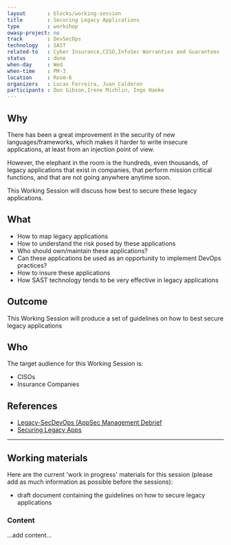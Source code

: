 ```yaml
---
layout       : blocks/working-session
title        : Securing Legacy Applications
type         : workshop
owasp-project: no
track        : DevSecOps
technology   : SAST
related-to   : Cyber Insurance,CISO,InfoSec Warranties and Guarantees
status       : done
when-day     : Wed
when-time    : PM-3
location     : Room-6
organizers   : Lucas Ferreira, Juan Calderon
participants : Don Gibson,Irene Michlin, Ingo Hanke
---
```


## Why

There has been a great improvement in the security of new languages/frameworks, which makes it harder to write insecure applications, at least from an injection point of view.

However, the elephant in the room is the hundreds, even thousands, of legacy applications that exist in companies, that perform mission critical functions, and that are not going anywhere anytime soon. 

This Working Session will discuss how best to secure these legacy applications.

## What

 - How to map legacy applications
 - How to understand the risk posed by these applications
 - Who should own/maintain these applications?
 - Can these applications be used as an opportunity to implement DevOps practices?
 - How to insure these applications
 - How SAST technology tends to be very effective in legacy applications

## Outcome

This Working Session will produce a set of guidelines on how to best secure legacy applications

## Who

The target audience for this Working Session is:

 - CISOs
 - Insurance Companies

## References

 - [Legacy-SecDevOps (AppSec Management Debrief](http://blog.diniscruz.com/2017/04/presentation-legacy-secdevops-appsec.html)
 - [Securing Legacy Apps](https://blog.sqreen.io/securing-legacy-apps/)
--- 

## Working materials

Here are the current 'work in progress' materials for this session (please add as much information as possible before the sessions):
- draft document containing the guidelines on how to secure legacy applications

### Content

...add content...
